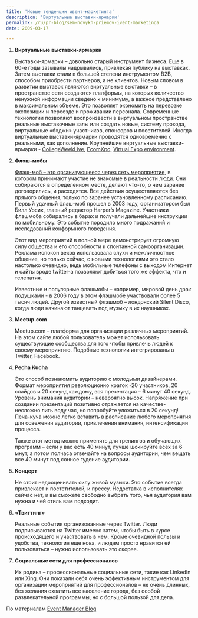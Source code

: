 ```yaml
---
title: 'Новые тенденции ивент-маркетинга'
description: 'Виртуальные выставки-ярмарки'
permalink: /ru/pr-blog/sem-novykh-priemov-ivent-marketinga
date: 2009-03-17

---
```


<ol><li>

<strong>Виртуальные выставки-ярмарки</strong>

Выставки-ярмарки – довольно старый инструмент бизнеса. Еще в 60-е годы зазывалы надрывались, привлекая публику на выставках. Затем выставки стали в большей степени инструментом B2B, способом приобрести партнеров, а не клиентов. Новым словом в развитии выставок являются виртуальные выставки – в пространстве сети создаются платформы, на которых количество ненужной информации сведено к минимуму, а важное представлено в максимальном объеме. Это позволяет экономить на перевозке экспозиции и переезде и проживании персонала. Современные технологии позволяют воспроизвести в виртуальном пространстве реальные выставочные залы или создать новые, систему прохода, виртуальные «бэджи» участников, спонсоров и посетителей. Иногда виртуальные выставки-ярмарки проводятся одновременно с реальными, как дополнение. Крупнейшие виртуальные выставки-ярмарки - <a href="http://en.wikipedia.org/wiki/CollegeWeekLive">CollegeWeekLive</a>, <a href="http://en.wikipedia.org/wiki/EComXpo">EcomXpo</a>, <a href="http://www.expoenvironment.com/">Virtual Expo environment</a>.</li><li>

<strong>Флэш-мобы</strong>

<a href="http://en.wikipedia.org/wiki/Flash_mob">Флэш-моб – это организующееся через сеть мероприятие</a>, в котором принимают участие не знакомые в реальности люди. Они собираются в определенном месте, делают что-то, о чем заранее договорились, и расходятся. Все действия осуществляются без прямого общения, только по заранее установленному расписанию. Первый удачный флэш-моб прошел в 2003 году, организатором был Билл Уосик, главный редактор Harper’s Magazine. Участники флэшмоба собирались в барах и получали дальнейшие инструкции по мобильному. Это событие породило много подражаний и исследований конформного поведения.

Этот вид мероприятий в полной мере демонстрирует огромную силу общества и его способности к спонтанной самоорганизации. Реклама испокон веков использовала слухи и межличностное общение, но только сейчас, с новыми технологиями это стало настолько очевидно, ведь мобильные телефоны с выходом Интернет и сайты вроде twitter-а позволяют добиться того же эффекта, что и телепатия.

Известные и популярные флэшмобы – например, мировой день драк подушками  - в 2006 году в этом флэшмобе участвовали более 5 тысяч людей. Другой известный флэшмоб – лондонский Silent Disco, когда люди начинают танцевать под музыку в их наушниках.  </li>
<li><strong>Meetup.com</strong>

Meetup.com – платформа для организации различных мероприятий. На этом сайте любой пользователь может использовать существующие сообщества для того чтобы привлечь людей к своему  мероприятию. Подобные технологии интегрированы в Twitter, Facebook. </li>
<li> <strong>Pecha Kucha</strong>

Это способ познакомить аудиторию с молодыми дизайнерами. Формат мероприятия революционно краток -20 участников, 20 слайдов и 20 секунд каждому, вся презентация – 6 минут 40 секунд. Уровень внимания аудитории – невероятно высок. Напряжение при создании презентаций позитивно отражается на качестве-  несложно лить воду час, но попробуйте уложиться в 20 секунд! <a href="http://www.eventmanagerblog.com/2008/12/pecha-kucha.html">Печа-куча</a> можно легко вставить в расписание любого мероприятия для освежения аудитории, привлечения внимания, интенсификации процесса.

Также этот метод можно применять для тренингов и обучающих программ – если у вас есть 40 минут, лучше шокируйте всех за 6 мнут, а потом полчаса отвечайте на вопросы аудитории, чем вещать все 40 минут под сонное гудение аудитории.</li>
<li><strong> Концерт </strong>

Не стоит недооценивать силу живой музыки. Это событие всегда привлекает и постетителей, и прессу. Недостатка в исполнителях сейчас нет, и вы сможете свободно выбрать того, чья аудитория вам нужна и чей стиль вам подходит. </li>
<li><strong>«Твиттинг»</strong>

Реальные события организованные через Twitter. Люди подписываются на Twitter имеено затем, чтобы быть в курсе происходящего и участвовать в нем. Кроме очевидной пользы и удобства, технология еще нова, и людям просто нравится ей пользоваться – нужно использовать это скорее. </li>
<li> <strong>Социальные сети для профессионалов</strong>

Их родина – профессиональные социальные сети, такие как LinkedIn или Xing. Они показали себя очень эффективным инструментом для организации мероприятий для профессионалов – не очень длинных, без желания охватить все население города, без особой развлекательной программы, но с большой пользой для дела. </li></ol>

По материалам <a href="http://www.eventmanagerblog.com/2009/03/new-event-concepts.html">Event Manager Blog </a>

